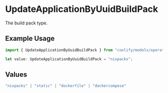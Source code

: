 # UpdateApplicationByUuidBuildPack

The build pack type.

## Example Usage

```typescript
import { UpdateApplicationByUuidBuildPack } from "coolify/models/operations";

let value: UpdateApplicationByUuidBuildPack = "nixpacks";
```

## Values

```typescript
"nixpacks" | "static" | "dockerfile" | "dockercompose"
```